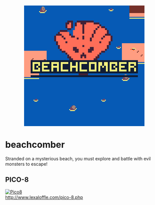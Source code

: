 <p align="center">
  <img width="384" height="384" src="https://github.com/ZachIsAGardner/beach/blob/master/documents/beach_9.gif">
</p>

# beachcomber
Stranded on a mysterious beach, you must explore and battle with evil monsters to escape!

## PICO-8

[![Pico8](https://www.lexaloffle.com/gfx/lexaloffle-pico8.png)](http://www.lexaloffle.com/pico-8.php)
<br>
http://www.lexaloffle.com/pico-8.php
